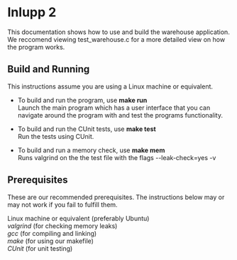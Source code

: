 # Inlupp 2


This documentation shows how to use and build the warehouse application.
We reccomend viewing test_warehouse.c for a more detailed view on how the program works.


## Build and Running

This instructions assume you are using a Linux machine or equivalent.


- To build and run the program, use **make run**  
      Launch the main program which has a user interface that you can navigate around the program with and test the programs functionality.

- To build and run the CUnit tests, use **make test**  
      Run the tests using CUnit.
      
- To build and run a memory check, use **make mem**  
      Runs valgrind on the the test file with the flags --leak-check=yes -v
      
      

## Prerequisites
These are our recommended prerequisites. The instructions below may or may not work if you fail to fulfill them.

Linux machine or equivalent (preferably Ubuntu)  
_valgrind_ (for checking memory leaks)  
_gcc_ (for compiling and linking)  
_make_ (for using our makefile)  
_CUnit_  (for unit testing)


